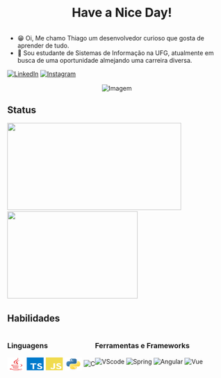 <!--título-->
<div id="user-content-toc">
  <ul align="center">
    <summary><h1 style="display: inline-block">Have a Nice Day!</h1></summary>
</div>

<!-- Presentation -->
<ul>
  <li>
    😁 Oi, Me chamo Thiago um desenvolvedor curioso que gosta de aprender de tudo.
  </li>
  <li>
    🔭 Sou estudante de Sistemas de Informação na UFG, atualmente em busca de uma oportunidade almejando uma carreira diversa.
  </li>
</ul>

<!-- Links -->
[![LinkedIn](https://img.shields.io/badge/LinkedIn-0077B5?style=for-the-badge&logo=linkedin&logoColor=white)](https://www.linkedin.com/in/thiago-marcos-da-silva/)
[![Instagram](https://img.shields.io/badge/Instagram-E4405F?style=for-the-badge&logo=instagram&logoColor=white)](https://www.instagram.com/thiagomarcosdasilva35/)

<!-- GIF -->
<div align="center">
  <img align="center" src="https://media0.giphy.com/media/v1.Y2lkPTc5MGI3NjExamg2MHo4enh1eTFxNjRiaWdlZmJzOGNxMDU2dW00OW43Y3hjYTltaiZlcD12MV9pbnRlcm5hbF9naWZfYnlfaWQmY3Q9Zw/BMu2SwuXflOlQP8jTC/giphy.webp" alt="Imagem">
</div>

## Status
<div>
  <!-- GithubStats -->
  <img src="https://github-readme-stats.vercel.app/api?username=thiago-m-silva&show_icons=true&theme=gotham" width="400" height="200"> 
  
  <!-- Top Languages -->
  <img src="https://github-readme-stats.vercel.app/api/top-langs/?username=thiago-m-silva&layout=compact&show_icons=true&theme=gotham" width="300" height="200">
</div>

## Habilidades
<div style="display: flex; flex-direction: row;">
  <!-- Skills: Programming Languages -->
  <div>
    <h3>Linguagens</h3>
     <img align="center" alt="Java" height="30" width="40" src="https://raw.githubusercontent.com/devicons/devicon/master/icons/java/java-plain.svg">
     <img align="center" alt="Typescript" height="30" width="40" src="https://raw.githubusercontent.com/devicons/devicon/master/icons/typescript/typescript-plain.svg">
    <img align="center" alt="Js" height="30" width="40" src="https://raw.githubusercontent.com/devicons/devicon/master/icons/javascript/javascript-plain.svg">
    <img align="center" alt="Python" height="30" width="40" src="https://raw.githubusercontent.com/devicons/devicon/master/icons/python/python-original.svg">
    <img align="center" alt="C" height="30" width="40" src="https://cdn.jsdelivr.net/gh/devicons/devicon/icons/c/c-original.svg">
  </div>
  
  <!-- Skills: Tools & Frameworks -->
  <div>
    <h3>Ferramentas e Frameworks</h3>
    <img align="center" alt="VScode" height="30" width="40" src="https://cdn.jsdelivr.net/gh/devicons/devicon/icons/vscode/vscode-original.svg">
    <img align="center" alt="Spring" height="30" width="70" src="https://img.shields.io/badge/Spring-6DB33F?style=for-the-badge&logo=spring&logoColor=white">
    <img align="center" alt="Angular" height="30" width="70" src="https://img.shields.io/badge/Angular-DD0031?style=for-the-badge&logo=angular&logoColor=white">
    <img align="center" alt="Vue" height="30" width="70" src="https://img.shields.io/badge/Vue.js-35495E?style=for-the-badge&logo=vue.js&logoColor=4FC08D">
  </div>
  
</div>

